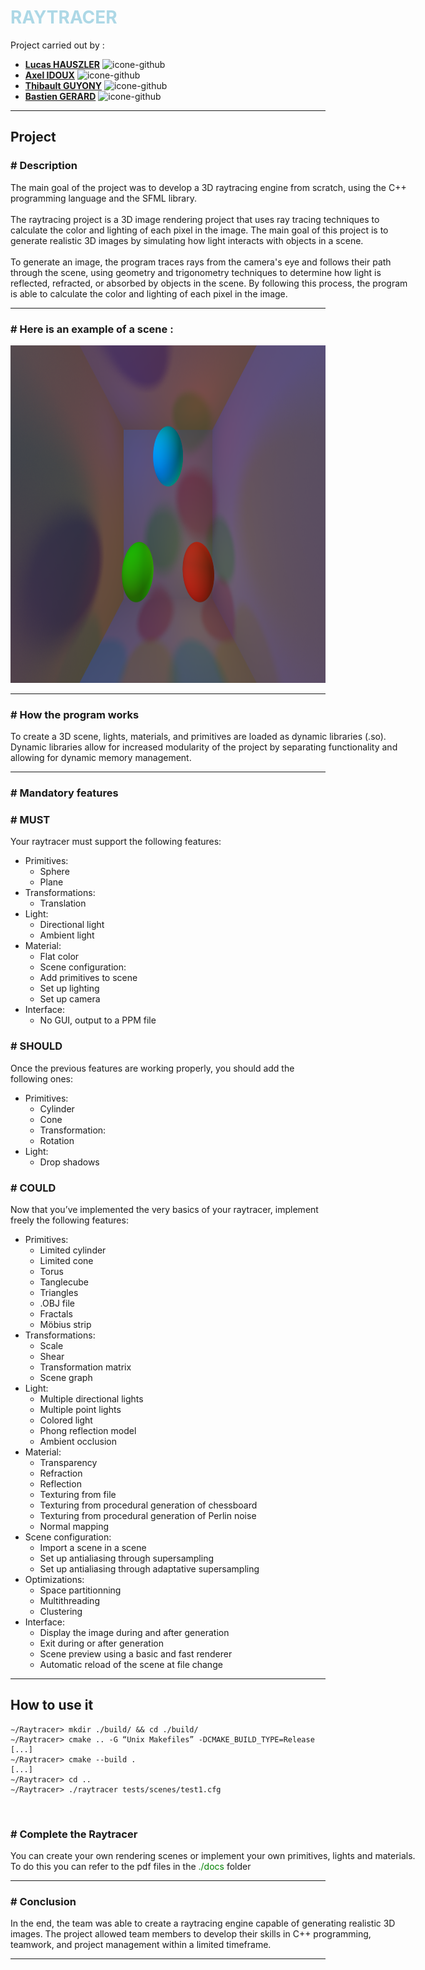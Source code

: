 # <span style="color:lightblue">RAYTRACER</span>


Project carried out by :

- [**Lucas HAUSZLER**](https://github.com/ripel2) <img src="https://github.githubassets.com/images/modules/logos_page/GitHub-Mark.png" alt="icone-github" width="10" height="10">
- [**Axel IDOUX**](https://github.com/FoxaxeWasTaken) <img src="https://github.githubassets.com/images/modules/logos_page/GitHub-Mark.png" alt="icone-github" width="10" height="10">
- [**Thibault GUYONY**](https://github.com/ThibaultGuyony) <img src="https://github.githubassets.com/images/modules/logos_page/GitHub-Mark.png" alt="icone-github" width="10" height="10">
- [**Bastien GERARD**](https://github.com/BastienGeRard) <img src="https://github.githubassets.com/images/modules/logos_page/GitHub-Mark.png" alt="icone-github" width="10" height="10">

<hr>

## Project

### # Description

<div style="width: 650px;">
The main goal of the project was to develop a 3D raytracing engine from scratch, using the C++ programming language and the SFML library.
</div>

<br>

<div style="width: 650px;">
The raytracing project is a 3D image rendering project that uses ray tracing techniques to calculate the color and lighting of each pixel in the image. The main goal of this project is to generate realistic 3D images by simulating how light interacts with objects in a scene.
</div>

<br>

<div style="width: 650px;">
To generate an image, the program traces rays from the camera's eye and follows their path through the scene, using geometry and trigonometry techniques to determine how light is reflected, refracted, or absorbed by objects in the scene. By following this process, the program is able to calculate the color and lighting of each pixel in the image.
</div>

<hr>

### # Here is an example of a scene :
<img src="docs/colored_lights.png" alt="Example" width="960" height="540">

<hr>

### # How the program works

<div style="width: 650px;">
To create a 3D scene, lights, materials, and primitives are loaded as dynamic libraries (.so). Dynamic libraries allow for increased modularity of the project by separating functionality and allowing for dynamic memory management.
</div>

<hr>

### # Mandatory features

### # MUST
Your raytracer must support the following features:
- Primitives:
  - Sphere
  - Plane
- Transformations:
  - Translation
- Light:
  - Directional light
  - Ambient light
- Material:
  - Flat color
  - Scene configuration:
  - Add primitives to scene
  - Set up lighting
  - Set up camera
- Interface:
  - No GUI, output to a PPM file

### # SHOULD
Once the previous features are working properly, you should add the following ones:
- Primitives:
  - Cylinder
  - Cone
  - Transformation:
  - Rotation
- Light:
  - Drop shadows

### # COULD
Now that you’ve implemented the very basics of your raytracer, implement freely the following features:
- Primitives:
  - Limited cylinder
  - Limited cone
  - Torus
  - Tanglecube
  - Triangles
  - .OBJ file
  - Fractals
  - Möbius strip
- Transformations:
  - Scale
  - Shear
  - Transformation matrix
  - Scene graph
- Light:
  - Multiple directional lights
  - Multiple point lights
  - Colored light
  - Phong reflection model
  - Ambient occlusion
- Material:
  - Transparency
  - Refraction
  - Reflection
  - Texturing from file
  - Texturing from procedural generation of chessboard
  - Texturing from procedural generation of Perlin noise
  - Normal mapping
- Scene configuration:
  - Import a scene in a scene
  - Set up antialiasing through supersampling
  - Set up antialiasing through adaptative supersampling
- Optimizations:
  - Space partitionning
  - Multithreading
  - Clustering
- Interface:
  - Display the image during and after generation
  - Exit during or after generation
  - Scene preview using a basic and fast renderer
  - Automatic reload of the scene at file change

<hr>

## How to use it
```
∼/Raytracer> mkdir ./build/ && cd ./build/
∼/Raytracer> cmake .. -G “Unix Makefiles” -DCMAKE_BUILD_TYPE=Release
[...]
∼/Raytracer> cmake --build .
[...]
∼/Raytracer> cd ..
∼/Raytracer> ./raytracer tests/scenes/test1.cfg

```

<br>

### # Complete the Raytracer
<div style="width: 650px;">
You can create your own rendering scenes or implement your own primitives, lights and materials. To do this you can refer to the pdf files in the <span style="color:green">./docs</span> folder
</div>

<hr>

### # Conclusion

<div style="width: 650px;">
In the end, the team was able to create a raytracing engine capable of generating realistic 3D images. The project allowed team members to develop their skills in C++ programming, teamwork, and project management within a limited timeframe.
</div>


<hr>
